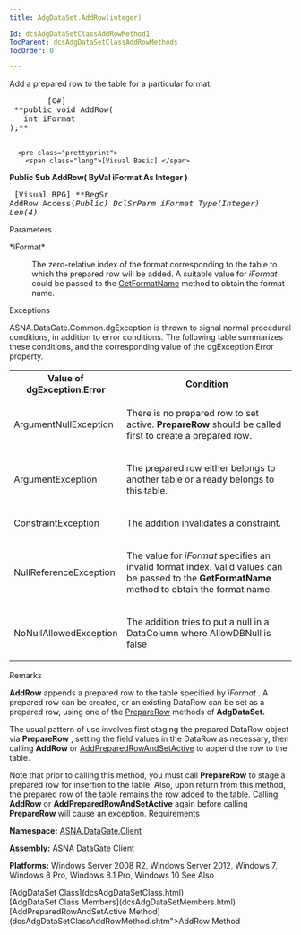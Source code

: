 ```yaml
---
title: AdgDataSet.AddRow(integer)

Id: dcsAdgDataSetClassAddRowMethod1
TocParent: dcsAdgDataSetClassAddRowMethods
TocOrder: 0

---
```


Add a prepared row to the table for a particular format.
<pre class="prettyprint">
        <span class="lang">[C#]</span>
 **public void AddRow(
   int iFormat
);** 
      </pre>
      <pre class="prettyprint">
        <span class="lang">[Visual Basic] </span>
 **Public Sub AddRow(
   ByVal iFormat As Integer
)** 
      </pre>
      <pre class="prettyprint">
        <span class="lang">[Visual RPG]</span>
 **BegSr AddRow Access(*Public)
   DclSrParm iFormat Type(*Integer) Len(4)** 
      </pre>

Parameters

<dl>
        <dt>
 *iFormat* 
        </dt>
        <dd>

The zero-relative index of the format corresponding to the table to which the prepared row will be added. A suitable value for *iFormat* could be passed to the [GetFormatName](dcsAdgDataSetClassGetFormatNameMethod.html) method to obtain the format name.
</dd>
</dl>

Exceptions

ASNA.DataGate.Common.dgException is thrown to signal normal procedural conditions, in addition to error conditions. The following table summarizes these conditions, and the corresponding value of the dgException.Error property.
<br />

<table class="dtTABLE" id="Table5" x-use-null-cells="x-use-null-cells" style="border-spacing: 0px;     x-cell-content-align: Top" cellspacing="0">
          <colgroup span="1">
            <col span="1" style="FONT-WEIGHT: bold; WIDTH: 20%" />
            <col span="1" style="WIDTH: 70%" />
          </colgroup>
          <tr>
            <th colspan="1" rowspan="1">
							Value of dgException.Error
						</th>
            <th colspan="1" rowspan="1">
							Condition</th>
          </tr>
          <tr>
            <td colspan="1" rowspan="1">

ArgumentNullException
</td>
            <td colspan="1" rowspan="1">

There is no prepared row to set active. **PrepareRow** should be called first to create a prepared row.
</td>
          </tr>
          <tr>
            <td colspan="1" rowspan="1">

ArgumentException
</td>
            <td colspan="1" rowspan="1">

The prepared row either belongs to another table or already belongs to this table.
</td>
          </tr>
          <tr>
            <td colspan="1" rowspan="1">

ConstraintException
</td>
            <td colspan="1" rowspan="1">

The addition invalidates a constraint.
</td>
          </tr>
          <tr>
            <td colspan="1" rowspan="1">

NullReferenceException
</td>
            <td colspan="1" rowspan="1">

The value for *iFormat* specifies an invalid format index. Valid values can be passed to the **GetFormatName** method to obtain the format name.
</td>
          </tr>
          <tr>
            <td colspan="1" rowspan="1">

NoNullAllowedException
</td>
            <td colspan="1" rowspan="1">

The addition tries to put a null in a DataColumn where AllowDBNull is false
</td>
          </tr>
</table>

Remarks

<span> **AddRow** </span> appends a prepared row to the table specified by *<span>i</span><span>Format</span>* . A prepared row can be created, or an existing DataRow can be set as a prepared row, using one of the [PrepareRow](dcsAdgDataSetClassPrepareRowMethodMain.html) methods of **AdgDataSet.** 

The usual pattern of use involves first staging the prepared DataRow object via <span> **PrepareRow** </span>, setting the field values in the DataRow as necessary, then calling <span> **AddRow** </span> or [AddPreparedRowAndSetActive](dcsAdgDataSetClassAddPreparedRowAndSetActiveMethod.html) to append the row to the table.

<span>Note</span> that prior to calling this method, you must call <span> **PrepareRow** </span> to stage a prepared row for insertion to the table. Also, upon return from this method, the prepared row of the table remains the row added to the table. Calling **AddRow** or <span> **AddPreparedRowAndSetActive** </span> again before calling <span> **PrepareRow** </span> will cause an exception.
Requirements

**Namespace:** [ASNA.DataGate.Client](dcsDataGateClientNamespace.html) 

**Assembly:** ASNA DataGate Client

**Platforms:** Windows Server 2008 R2, Windows Server 2012, Windows 7, Windows 8 Pro, Windows 8.1 Pro, Windows 10
See Also

<dl />
      <span>
        [AdgDataSet Class](dcsAdgDataSetClass.html)
        <br />
        [AdgDataSet Class Members](dcsAdgDataSetMembers.html)
        <br />
        [AddPreparedRowAndSetActive 
						Method](dcsAdgDataSetClassAddRowMethod.shtm">AddRow Method</a>
        <br />
        <a href="dcsAdgDataSetClassAddPreparedRowAndSetActiveMethod.html)
        <br />
        [GetFormatName Method](dcsAdgDataSetClassGetFormatNameMethod.html)
        <br />
        [PrepareRow Method](dcsAdgDataSetClassPrepareRowMethod2.html)
      </span>
      <br />
      [ASNA.DataGate.Client Namespace](dcsDataGateClientNamespace.html)

